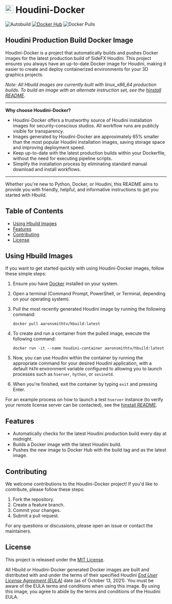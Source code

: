 # <img src="https://static.sidefx.com/images/apple-touch-icon.png" width="25" height="25" alt="Hbuild Logo"> Houdini-Docker
![Autobuild](https://github.com/aaronsmithtv/houdini-docker/actions/workflows/houdocker_autobuild.yml/badge.svg)
[![Docker Hub](https://img.shields.io/badge/Docker%20Hub-Hbuild-f06c00?logo=docker)](https://hub.docker.com/r/aaronsmithtv/hbuild)
![Docker Pulls](https://img.shields.io/docker/pulls/aaronsmithtv/hbuild)

## Houdini Production Build Docker Image

Houdini-Docker is a project that automatically builds and pushes Docker images for the latest production build of SideFX Houdini. This project ensures you always have an up-to-date Docker image for Houdini, making it easier to create and deploy containerized environments for your 3D graphics projects.

*Note: All Hbuild images are currently built with linux_x86_64 production builds. To build an image with an alternate instruction set, see the [hinstall README](hinstall/README.md).*

---

**Why choose Houdini-Docker?**
- Houdini-Docker offers a trustworthy source of Houdini installation images for security-conscious studios. All workflow runs are publicly visible for transparency.
- Images generated by Houdini-Docker are approximately 65% smaller than the most popular Houdini installation images, saving storage space and improving deployment speed.
- Keep up-to-date with the latest production builds within your Dockerfile, without the need for executing pipeline scripts.
- Simplify the installation process by eliminating standard manual download and install workflows.

---

Whether you're new to Python, Docker, or Houdini, this README aims to provide you with friendly, helpful, and informative instructions to get you started with Hbuild.

## Table of Contents

- [Using Hbuild Images](#using-hbuild-images)
- [Features](#features)
- [Contributing](#contributing)
- [License](#license)

## Using Hbuild Images

If you want to get started quickly with using Houdini-Docker images, follow these simple steps:

1. Ensure you have [Docker](https://www.docker.com/products/docker-desktop) installed on your system. 

2. Open a terminal (Command Prompt, PowerShell, or Terminal, depending on your operating system).

3. Pull the most recently generated Houdini image by running the following command:
    ```shell
    docker pull aaronsmithtv/hbuild:latest
    ```
4. To create and run a container from the pulled image, execute the following command:
    ```shell
    docker run -it --name houdini-container aaronsmithtv/hbuild:latest
    ```

5. Now, you can use Houdini within the container by running the appropriate command for your desired Houdini application, with a default `PATH` environment variable configured to allowing you to launch processes such as `hserver`, `hython`, or `sesinetd`.

6. When you're finished, exit the container by typing `exit` and pressing Enter.

For an example process on how to launch a test `hserver` instance (to verify your remote license server can be contacted), see the [hinstall README](hinstall/README.md).

## Features

- Automatically checks for the latest Houdini production build every day at midnight.
- Builds a Docker image with the latest Houdini build.
- Pushes the new image to Docker Hub with the build tag and as the latest image.

## Contributing

We welcome contributions to the Houdini-Docker project! If you'd like to contribute, please follow these steps:

1. Fork the repository.
2. Create a feature branch.
3. Commit your changes.
4. Submit a pull request.

For any questions or discussions, please open an issue or contact the maintainers.

## License

This project is released under the [MIT License](LICENSE).

All Hbuild or Houdini-Docker generated Docker images are built and distributed with and under the terms of their specified Houdini [*End User License Agreement (EULA)*](https://www.sidefx.com/legal/license-agreement/) date (as of October 13, 2021). You must be aware of the EULA terms and conditions when using this image. By using this image, you agree to abide by the terms and conditions of the Houdini EULA.